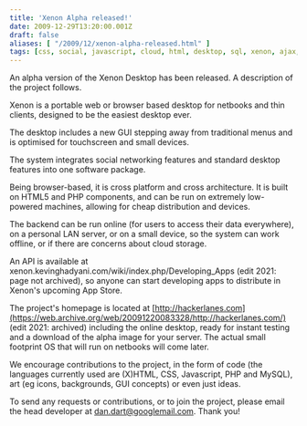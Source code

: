 ```yaml
---
title: 'Xenon Alpha released!'
date: 2009-12-29T13:20:00.001Z
draft: false
aliases: [ "/2009/12/xenon-alpha-released.html" ]
tags: [css, social, javascript, cloud, html, desktop, sql, xenon, ajax, gui, linux, html5, networking, api, fast, operating system, os, php, apps]
---
```


An alpha version of the Xenon Desktop has been released. A description of the project follows.  
  
Xenon is a portable web or browser based desktop for netbooks and thin clients, designed to be the easiest desktop ever.  
  
The desktop includes a new GUI stepping away from traditional menus and is optimised for touchscreen and small devices.  
  
The system integrates social networking features and standard desktop features into one software package.  
  
Being browser-based, it is cross platform and cross architecture. It is built on HTML5 and PHP components, and can be run on extremely low-powered machines, allowing for cheap distribution and devices.  
  
The backend can be run online (for users to access their data everywhere), on a personal LAN server, or on a small device, so the system can work offline, or if there are concerns about cloud storage.  
  
An API is available at xenon.kevinghadyani.com/wiki/index.php/Developing_Apps (edit 2021: page not archived), so anyone can start developing apps to distribute in Xenon's upcoming App Store.  
  
The project's homepage is located at [http://hackerlanes.com](https://web.archive.org/web/20091220083328/http://hackerlanes.com/) (edit 2021: archived) including the online desktop, ready for instant testing and a download of the alpha image for your server. The actual small footprint OS that will run on netbooks will come later.  
  
We encourage contributions to the project, in the form of code (the languages currently used are (X)HTML, CSS, Javascript, PHP and MySQL), art (eg icons, backgrounds, GUI concepts) or even just ideas.  
  
To send any requests or contributions, or to join the project, please email the head developer at [dan.dart@googlemail.com](mailto:dan.dart@googlemail.com). Thank you!